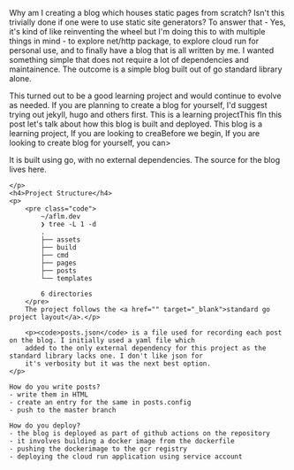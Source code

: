 <article>
    <p>Why am I creating a blog which houses static pages from scratch? Isn't this trivially done if one were to use static site generators?
        To answer that - Yes, it's kind of like reinventing the wheel but I'm doing this to with multiple things in mind - to explore net/http package, to explore cloud run for personal use, 
        and to finally have a blog that is all written by me. I wanted something simple that does not require a lot of dependencies and maintainence. The outcome is a simple blog built out of go standard library alone.
        <p>This turned out to be a good learning project and would continue to evolve as needed.
        If you are planning to create a blog for yourself, I'd suggest trying out jekyll, hugo and others first.
        This is a learning projectThis fIn this post let's talk about how this blog is built and deployed. This blog is a learning project, If you are looking to creaBefore we begin, If you are looking to create blog
        for yourself, you can> </p>
    </p>
    <p>It is built using go, with no external dependencies. The source for the blog lives 
        <a href="https://github.com/aflmp/" target="_blank"></a>here.

        

    </p> 
    <h4>Project Structure</h4>
    <p>
        <pre class="code">
            ~/aflm.dev
            ❯ tree -L 1 -d
            .
            ├── assets
            ├── build
            ├── cmd
            ├── pages
            ├── posts
            └── templates
            
            6 directories
        </pre>
        The project follows the <a href="" target="_blank">standard go project layout</a>.</p>

        <p><code>posts.json</code> is a file used for recording each post on the blog. I initially used a yaml file which 
        added to the only external dependency for this project as the standard library lacks one. I don't like json for
        it's verbosity but it was the next best option.
    </p>

    How do you write posts?
    - write them in HTML
    - create an entry for the same in posts.config
    - push to the master branch

    How do you deploy?
    - the blog is deployed as part of github actions on the repository
    - it involves building a docker image from the dockerfile
    - pushing the dockerimage to the gcr registry 
    - deploying the cloud run application using service account



</article>